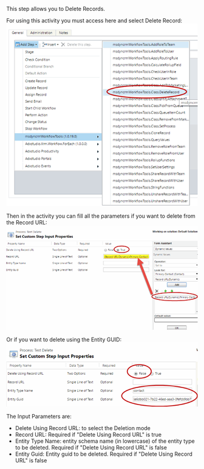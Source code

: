 This step allows you to Delete Records.

For using this activity you must access here and select Delete Record:
![](Delete%20Record_wf1.gif)


Then in the activity you can fill all the parameters if you want to delete from the Record URL:
![](Delete%20Record_wf2.gif)

Or if you want to delete using the Entity GUID:
![](Delete%20Record_wf3.gif)

The Input Parameters are:
* Delete Using Record URL: to select the Deletion mode
* Record URL: Required if "Delete Using Record URL" is true
* Entity Type Name: entity schema name (in lowercase) of the entity type to be deleted. Required if "Delete Using Record URL" is false
* Entity Guid: Entity guid to be deleted. Required if "Delete Using Record URL" is false
